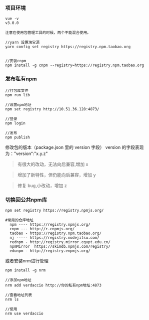 ### 项目环境
```
vue -v
v3.0.0

注意在使用包管理工具的时候，两个不能混合使用。

//yarn 设置淘宝源
yarn config set registry https://registry.npm.taobao.org


//安装cnpm
npm install -g cnpm --registry=https://registry.npm.taobao.org

```
### 发布私有npm
```
//打包库文件
npm run lib

//设置npm地址
npm set registry http://10.51.36.128:4873/

//登录
npm login

//发布
npm publish

```
修改包的版本（package.json 里的 version 字段） version 的字段表现为：”version“:"x.y.z"

> 有很大的改动，无法向后兼容,增加 x

> 增加了新特性，但仍能向后兼容，增加 y

> 修复 bug,小改动，增加 z


### 切换回公共npm库
```
npm set registry https://registry.npmjs.org/

#常用的仓库地址
  npm ---- https://registry.npmjs.org/
  cnpm --- http://r.cnpmjs.org/
  taobao - https://registry.npm.taobao.org/
  nj ----- https://registry.nodejitsu.com/
  rednpm - http://registry.mirror.cqupt.edu.cn/
  npmMirror  https://skimdb.npmjs.com/registry/
  edunpm - http://registry.enpmjs.org/
```
或者安装nrm进行管理
```
npm install -g nrm

//添加npm地址
nrm add verdaccio http://你的私有npm地址:4873

//查看地址列表
nrm ls

//使用
nrm use verdaccio
```

